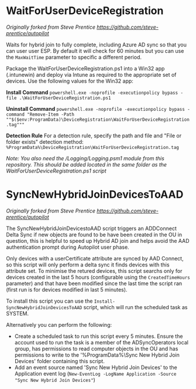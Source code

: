 # WaitForUserDeviceRegistration

*Originally forked from Steve Prentice https://github.com/steve-prentice/autopilot*

Waits for hybrid join to fully complete, including Azure AD sync so that you can user user ESP. By default it will check for 60 minutes but you can use the `MaxWaitTime` parameter to specific a different period.

Package the WaitForUserDeviceRegistration.ps1 into a Win32 app (.intunewin) and deploy via Intune as required to the appropriate set of devices. Use the following values for the Win32 app:

**Install Command**
`powershell.exe -noprofile -executionpolicy bypass -file .\WaitForUserDeviceRegistration.ps1`

**Uninstall Command**
`powershell.exe -noprofile -executionpolicy bypass -command "Remove-Item -Path ""$($env:ProgramData)\DeviceRegistration\WaitForUserDeviceRegistration.tag"""`

**Detection Rule**
For a detection rule, specify the path and file and "File or folder exists" detection method:
`%ProgramData%\DeviceRegistration\WaitForUserDeviceRegistration.tag`

*Note: You also need the /Logging/Logging.psm1 module from this repository. This should be added located in the same folder as the WaitForUserDeviceRegistration.ps1 script*

# SyncNewHybridJoinDevicesToAAD

*Originally forked from Steve Prentice https://github.com/steve-prentice/autopilot*

The SyncNewHybridJoinDevicestoAAD script triggers an ADDConnect Delta Sync if new objects are found to be have been created in the OU in question, this is helpful to speed up Hybrid AD join and helps avoid the AAD authentication prompt during Autopilot user phase.

Only devices with a userCertificate attribute are synced by AAD Connect, so this script will only perform a delta sync it finds devices with this attribute set. To minimise the retured devices, this script searchs only for devices created in the last 5 hours (configurable using the `CreatedTimeHours` parameter) and that have been modified since the last time the script ran (first run is for devices modified in last 5 minutes).

To install this script you can use the `Install-SyncNewHybridJoinDevicesToAAD` script, which will run the scheduled task as SYSTEM.
  
Alternatively you can perform the following:
  - Create a scheduled task to run this script every 5 minutes. Ensure the account used to run
    the task is a member of the ADSyncOperators local group, has permissions to read computer 
    objects in the OU and has permissions to write to the '%ProgramData%\Sync New Hybrid Join Devices' 
    folder containing this script.
  - Add an event source named 'Sync New Hybrid Join Devices' to the Application event log
    (`New-EventLog -LogName Application -Source "Sync New Hybrid Join Devices"`)
